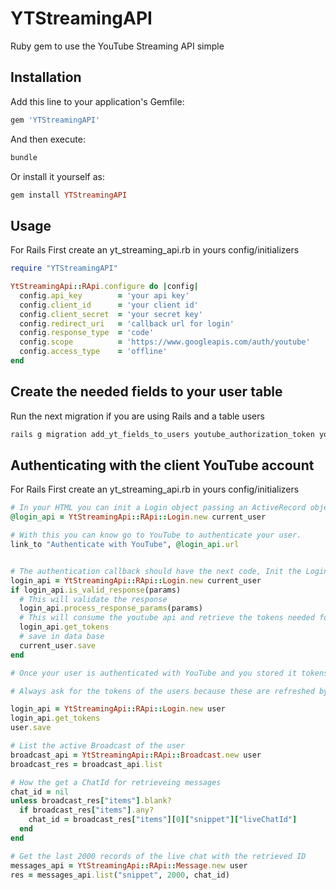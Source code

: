 # YTStreamingAPI

Ruby gem to use the YouTube Streaming API simple

## Installation

Add this line to your application's Gemfile:

```ruby
gem 'YTStreamingAPI'
```

And then execute:

```ruby
bundle
```

Or install it yourself as:

```ruby
gem install YTStreamingAPI
```

## Usage

For Rails First create an yt_streaming_api.rb in yours config/initializers

```ruby
require "YTStreamingAPI"

YtStreamingApi::RApi.configure do |config|
  config.api_key        = 'your api key'
  config.client_id      = 'your client id'
  config.client_secret  = 'your secret key'
  config.redirect_uri   = 'callback url for login'
  config.response_type  = 'code'
  config.scope          = 'https://www.googleapis.com/auth/youtube'
  config.access_type    = 'offline'
end
```

## Create the needed fields to your user table

Run the next migration if you are using Rails and a table users

```ruby
rails g migration add_yt_fields_to_users youtube_authorization_token youtube_access_token youtube_reset_token testing:boolean
```

## Authenticating with the client YouTube account

For Rails First create an yt_streaming_api.rb in yours config/initializers

```ruby
# In your HTML you can init a Login object passing an ActiveRecord object of your users
@login_api = YtStreamingApi::RApi::Login.new current_user

# With this you can know go to YouTube to authenticate your user.
link_to "Authenticate with YouTube", @login_api.url


# The authentication callback should have the next code, Init the Login object passing an ActiveRecord object of your users
login_api = YtStreamingApi::RApi::Login.new current_user
if login_api.is_valid_response(params)
  # This will validate the response
  login_api.process_response_params(params)
  # This will consume the youtube api and retrieve the tokens needed for the user connection
  login_api.get_tokens
  # save in data base
  current_user.save
end

# Once your user is authenticated with YouTube and you stored it tokens in database, then you can start using the next api methods.

# Always ask for the tokens of the users because these are refreshed by YouTube every hour.

login_api = YtStreamingApi::RApi::Login.new user
login_api.get_tokens
user.save

# List the active Broadcast of the user
broadcast_api = YtStreamingApi::RApi::Broadcast.new user
broadcast_res = broadcast_api.list

# How the get a ChatId for retrieveing messages
chat_id = nil
unless broadcast_res["items"].blank?
  if broadcast_res["items"].any?
    chat_id = broadcast_res["items"][0]["snippet"]["liveChatId"]
  end
end

# Get the last 2000 records of the live chat with the retrieved ID
messages_api = YtStreamingApi::RApi::Message.new user
res = messages_api.list("snippet", 2000, chat_id)

```
